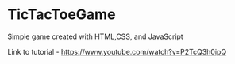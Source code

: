 # TicTacToeGame
Simple game created with HTML,CSS, and JavaScript

Link to tutorial - https://www.youtube.com/watch?v=P2TcQ3h0ipQ
